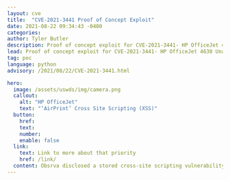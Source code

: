 ```yaml
---
layout: cve
title:  "CVE-2021-3441 Proof of Concept Exploit"
date: 2021-08-22 09:34:43 -0400
categories: 
author: Tyler Butler
description: Proof of concept exploit for CVE-2021-3441- HP OfficeJet 4630 Unauthenticated Stored Cross-Site Scripting (XSS)
lead: Proof of concept exploit for CVE-2021-3441- HP OfficeJet 4630 Unauthenticated Stored Cross-Site Scripting (XSS)
tag: poc 
language: python
advisory: /2021/08/22/CVE-2021-3441.html

hero:
  image: /assets/uswds/img/camera.png
  callout:
    alt: "HP OfficeJet"
    text: "‘AirPrint’ Cross Site Scripting (XSS)"
  button:
    href:
    text:
    number:
    enable: false
  link:
    text: Link to more about that priority
    href: /link/
  content: Obsrva disclosed a stored cross-site scripting vulnerability to printer manufacturer HP.
---  
```


<br>

<script src="https://gist.github.com/tcbutler320/f0a8e9f68ef95ad86e26f40b8220814d.js"></script>